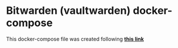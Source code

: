 # Bitwarden (vaultwarden) docker-compose

This docker-compose file was created following
[**this link**](https://www.techaddressed.com/tutorials/vaultwarden-docker-compose/#cost-features)
